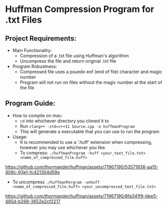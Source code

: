 # Huffman Compression Program for .txt Files
## Project Requirements:
- Main Functionality:
  - Compression of a .txt file using Huffman's algorithim
  - Uncompress the file and return original .txt file
- Program Robustness:
  - Compressed file uses a psuedo eof (end of file) character and magic number
  - Program will not run on files without the magic number at the start of the file

## Program Guide:
- How to compile on mac:
  - ```cd``` into whichever directory you cloned it to
  - Run ```clang++ -std=c++11 Source.cpp -o huffmanProgram```
  - This will generate a executable that you can use to run the program
- Usage:
  - It is recommended to use a '.huff' extension when compressing, however you may use whichever you like.
  - To compress: ```./huffmanProgram -huff <your_text_file.txt> <name_of_compressed_file.huff>```

https://github.com/thormander/huffman/assets/71967190/53571938-aa15-409c-93e1-fc421304d59e
  
  - To uncompress ```./huffmanPorgram -unhuff <name_of_compressed_file.huff> <your_uncompressed_text_file.txt>```

https://github.com/thormander/huffman/assets/71967190/8fa341f9-bbe5-485d-b268-3652e2cf2217
